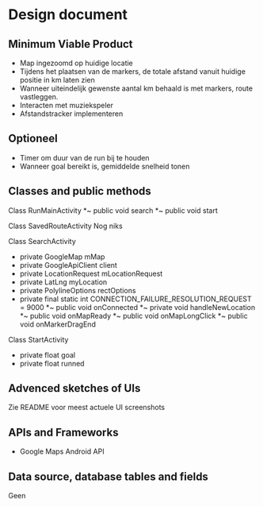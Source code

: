# Design document

## Minimum Viable Product
* Map ingezoomd op huidige locatie
* Tijdens het plaatsen van de markers, de totale afstand vanuit huidige positie in km laten zien
* Wanneer uiteindelijk gewenste aantal km behaald is met markers, route vastleggen.
* Interacten met muziekspeler
* Afstandstracker implementeren

## Optioneel
* Timer om duur van de run bij te houden
* Wanneer goal bereikt is, gemiddelde snelheid tonen

## Classes and public methods
Class RunMainActivity
*~ public void search
*~ public void start

Class SavedRouteActivity
Nog niks

Class SearchActivity
* private GoogleMap mMap
* private GoogleApiClient client
* private LocationRequest mLocationRequest
* private LatLng myLocation
* private PolylineOptions rectOptions
* private final static int CONNECTION_FAILURE_RESOLUTION_REQUEST = 9000
*~ public void onConnected
*~ private void handleNewLocation
*~ public void onMapReady
*~ public void onMapLongClick
*~ public void onMarkerDragEnd

Class StartActivity
* private float goal
* private float runned

## Advenced sketches of UIs
Zie README voor meest actuele UI screenshots
## APIs and Frameworks
* Google Maps Android API

## Data source, database tables and fields
Geen
